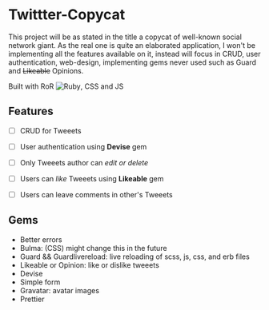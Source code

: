 # Twittter-Copycat


This project will be as stated in the title a copycat of well-known social network giant. As the real one is quite an elaborated application, I won't be implementing all the features available on it, instead will focus in CRUD, user authentication, web-design, implementing gems never used such as Guard and ~~Likeable~~ Opinions.

Built with RoR ![Ruby](https://cdn.emojidex.com/emoji/mdpi/Ruby.png "Ruby"), CSS and JS

## Features

- [ ] CRUD for Tweeets
- [ ] User authentication using **Devise** gem
- [ ] Only Tweeets author can *edit or delete* 
- [ ] Users can *like* Tweeets using **Likeable** gem
- [ ] Users can leave comments in other's Tweeets


## Gems

* Better errors
* Bulma: (CSS) might change this in the future
* Guard && Guardlivereload: live reloading of scss, js, css, and erb files
* Likeable or Opinion: like or dislike tweeets
* Devise
* Simple form
* Gravatar: avatar images
* Prettier
